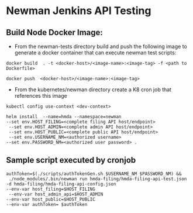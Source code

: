 # Newman Jenkins API Testing


## Build Node Docker Image:

* From the newman-tests directory build and push the following image to generate a docker container that can execute newman test scripts:


`docker build  . -t <docker-host>/<image-name>:<image-tag> -f <path to Dockerfile>`

`docker push  <docker-host>/<image-name>:<image-tag>`


* From the kubernetes/newman directory create a K8 cron job that references this image 

`kubectl config use-context <dev-context>`

```
helm install  --name=hmda --namespace=newman 
--set env.HOST_FILING=<complete filing API host/endpoint>
 --set env.HOST_ADMIN=<complete admin API host/endpoint>
 --set env.HOST_PUBLIC=<complete public API host/endpoint>
 --set env.USERNAME_NM=<authorized username>
--set env.PASSWORD_NM=<authorized user password> .
```


## Sample script executed by cronjob

```
authToken=$(./scripts/authTokenGen.sh $USERNAME_NM $PASSWORD_NM) &&
 ./node_modules/.bin/newman run hmda-filing/hmda-filing-api-test.json -d hmda-filing/hmda-filing-api-config.json 
--env-var host_filing=$HOST_FILING
 --env-var host_admin_api=$HOST_ADMIN 
--env-var host_public=$HOST_PUBLIC 
--env-var authToken= $authToken
```
